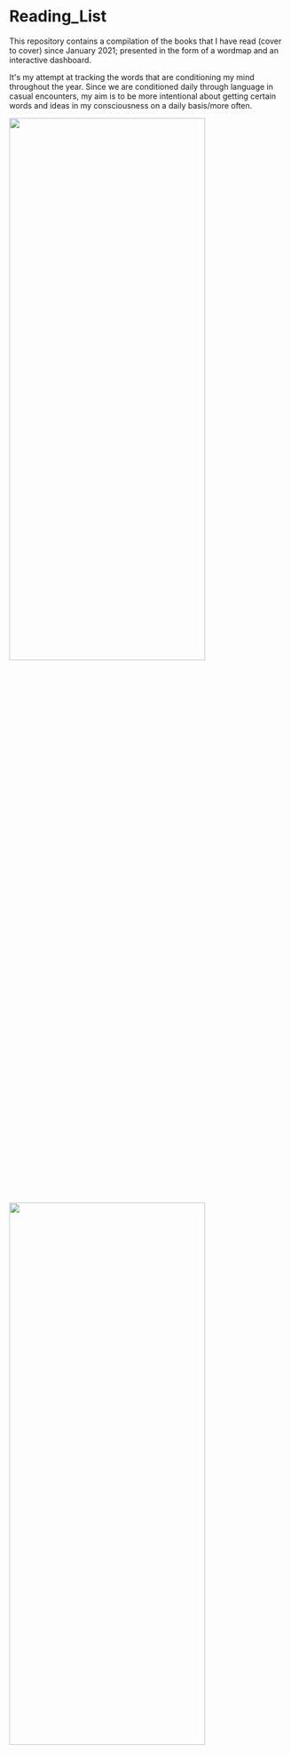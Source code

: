 # Reading_List

This repository contains a compilation of the books that I have read (cover to cover) since January 2021; presented in the form of a wordmap and an interactive dashboard.

It's my attempt at tracking the words that are conditioning my mind throughout the year. Since we are conditioned daily through language in casual encounters, my aim is to be more intentional about getting certain words and ideas in my consciousness on a daily basis/more often.

<p  float="center">
  <img  src="https://github.com/Sonya-7/Reading_List/assets/92489108/0323b376-2667-484c-a462-eb30792e800b" width="353" height=50%/>
  &nbsp;
  <img  src="https://github.com/Sonya-7/Reading_List/assets/92489108/a65bf904-2561-40a9-9cee-5f965a7d16f2" width="353" height=50%/>
  
</P>
  
  <p  align="center">
   <img  src="https://github.com/Sonya-7/Reading_List/assets/92489108/7d21eae0-b399-41e9-9d61-603a7791f65a" />
  
  <img  src="https://github.com/Sonya-7/Reading_List/assets/92489108/1f4d2208-392f-46e4-9fd6-220ff86f0049" width=75% height=75%/>
 
</P>





